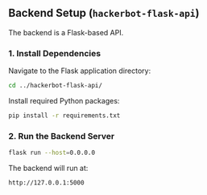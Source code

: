 ## Backend Setup (`hackerbot-flask-api`)
The backend is a Flask-based API.

### 1. Install Dependencies
Navigate to the Flask application directory:
```bash
cd ../hackerbot-flask-api/
```
Install required Python packages:
```bash
pip install -r requirements.txt
```

### 2. Run the Backend Server
```bash
flask run --host=0.0.0.0
```
The backend will run at:
```
http://127.0.0.1:5000
```
